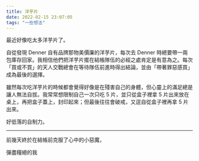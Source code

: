 ```yaml
---
title: 洋芋片
date: 2022-02-15 23:07:05
tags: "一些想法"
---
```

最近好像吃太多洋芋片了。

自從發現 Denner 自有品牌那物美價廉的洋芋片，每次去 Denner 時總要帶一兩包庫存回家。我相信他們把洋芋片擺在結帳隊伍的必經之處肯定是有意為之。每次「買或不買」的天人交戰總會在等待隊伍前進時得出結論，並由「帶著罪惡感買」成為最後的選擇。

<!-- more -->

雖然每次吃洋芋片的時候都會覺得好像是在殘害自己的身體，但心靈上的滿足總是讓人無法自拔。我常常想限制自己一次只吃 5 片，並只從盒子裡拿 5 片出來放在桌上，再把盒子蓋上，封印起來；但最後往往會破戒，又逕自從盒子裡再拿 5 片出來。

好低落的自制力。

---

前幾天終於在結帳前克服了心中的小惡魔，

彈盡糧絕的我